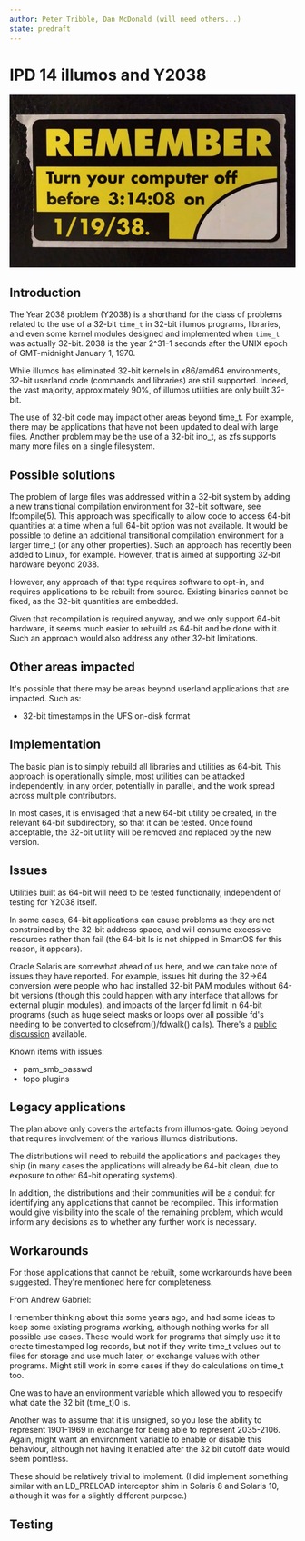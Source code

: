 ```yaml
---
author: Peter Tribble, Dan McDonald (will need others...)
state: predraft
---
```


# IPD 14 illumos and Y2038

![Y2038 is coming, pardon the US-centric date layout and assumption of UTC.](Y2038-warning.png "Y2038 is coming, pardon the US-centric date layout and assumption of UTC.")

## Introduction

The Year 2038 problem (Y2038) is a shorthand for the class of problems
related to the use of a 32-bit `time_t` in 32-bit illumos programs,
libraries, and even some kernel modules designed and implemented when
`time_t` was actually 32-bit.  2038 is the year 2^31-1 seconds after the UNIX
epoch of GMT-midnight January 1, 1970.

While illumos has eliminated 32-bit kernels in x86/amd64 environments, 32-bit
userland code (commands and libraries) are still supported. Indeed, the vast
majority, approximately 90%, of illumos utilities are only built 32-bit.

The use of 32-bit code may impact other areas beyond time_t. For example,
there may be applications that have not been updated to deal with large
files. Another problem may be the use of a 32-bit ino_t, as zfs supports
many more files on a single filesystem.

## Possible solutions

The problem of large files was addressed within a 32-bit system by adding 
a new transitional compilation environment for 32-bit software, see
lfcompile(5). This approach was specifically to allow code to access 64-bit
quantities at a time when a full 64-bit option was not available. It
would be possible to define an additional transitional compilation
environment for a larger time_t (or any other properties). Such an
approach has recently been added to Linux, for example. However, that
is aimed at supporting 32-bit hardware beyond 2038.

However, any approach of that type requires software to opt-in, and requires
applications to be rebuilt from source. Existing binaries cannot be fixed, as
the 32-bit quantities are embedded.

Given that recompilation is required anyway, and we only support 64-bit
hardware, it seems much easier to rebuild as 64-bit and be done with it.
Such an approach would also address any other 32-bit limitations.

## Other areas impacted

It's possible that there may be areas beyond userland applications that
are impacted. Such as:

* 32-bit timestamps in the UFS on-disk format

## Implementation

The basic plan is to simply rebuild all libraries and utilities as 64-bit.
This approach is operationally simple, most utilities can be attacked
independently, in any order, potentially in parallel, and the work spread
across multiple contributors.

In most cases, it is envisaged that a new 64-bit utility be created, in
the relevant 64-bit subdirectory, so that it can be tested. Once found
acceptable, the 32-bit utility will be removed and replaced by the new
version.

## Issues

Utilities built as 64-bit will need to be tested functionally, independent
of testing for Y2038 itself.

In some cases, 64-bit applications can cause problems as they are not
constrained by the 32-bit address space, and will consume excessive
resources rather than fail (the 64-bit ls is not shipped in SmartOS for
this reason, it appears).

Oracle Solaris are somewhat ahead of us here, and we can take note of
issues they have reported. For example, issues hit during the 32->64
conversion were people who had installed 32-bit PAM modules without 64-bit
versions (though this could happen with any interface that allows for
external plugin modules), and impacts of the larger fd limit in 64-bit
programs (such as huge select masks or loops over all possible fd's needing
to be converted to closefrom()/fdwalk() calls). There's a [public
discussion](https://blogs.oracle.com/solaris/moving-oracle-solaris-to-lp64-bit-by-bit-v2)
available.

Known items with issues:

* pam_smb_passwd
* topo plugins

## Legacy applications

The plan above only covers the artefacts from illumos-gate. Going beyond
that requires involvement of the various illumos distributions.

The distributions will need to rebuild the applications and packages they
ship (in many cases the applications will already be 64-bit clean, due to
exposure to other 64-bit operating systems).

In addition, the distributions and their communities will be a conduit for
identifying any applications that cannot be recompiled. This information
would give visibility into the scale of the remaining problem, which would
inform any decisions as to whether any further work is necessary.

## Workarounds

For those applications that cannot be rebuilt, some workarounds have been
suggested. They're mentioned here for completeness.

From Andrew Gabriel:

I remember thinking about this some years ago, and had some ideas to
keep some existing programs working, although nothing works for all
possible use cases. These would work for programs that simply use it to
create timestamped log records, but not if they write time_t values out
to files for storage and use much later, or exchange values with other
programs. Might still work in some cases if they do calculations on
time_t too.

One was to have an environment variable which allowed you to respecify
what date the 32 bit (time_t)0 is.

Another was to assume that it is unsigned, so you lose the ability to
represent 1901-1969 in exchange for being able to represent 2035-2106.
Again, might want an environment variable to enable or disable this
behaviour, although not having it enabled after the 32 bit cutoff date
would seem pointless.

These should be relatively trivial to implement. (I did implement
something similar with an LD_PRELOAD interceptor shim in Solaris 8 and
Solaris 10, although it was for a slightly different purpose.)


## Testing

